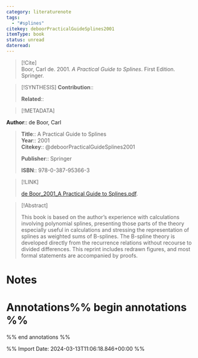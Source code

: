 ```yaml
---
category: literaturenote
tags:
  - "#splines"
citekey: deboorPracticalGuideSplines2001
itemType: book
status: unread
dateread:
---
```


> [!Cite]  
> Boor, Carl de. 2001. _A Practical Guide to Splines_. First Edition. Springer.

> [!SYNTHESIS] 
>**Contribution**::
>
>**Related**:: 
>

> [!METADATA]  
>
**Author**:: de Boor, Carl<br>
> **Title**:: A Practical Guide to Splines    
> **Year**:: 2001     
> **Citekey**:: @deboorPracticalGuideSplines2001    
>    
>    
>     
>    
>**Publisher**:: Springer    
>     
>    
>    
>**ISBN**:: 978-0-387-95366-3

> [!LINK] 
>
> [de Boor_2001_A Practical Guide to Splines.pdf](file:///Users/steven/Library/CloudStorage/GoogleDrive-steven.golovkine@ul.ie/My%20Drive/bibliography/Springer/2001/de%20Boor_2001_A%20Practical%20Guide%20to%20Splines.pdf).

>[!Abstract]
>
>This book is based on the author’s experience with calculations involving polynomial splines, presenting those parts of the theory especially useful in calculations and stressing the representation of splines as weighted sums of B-splines. The B-spline theory is developed directly from the recurrence relations without recourse to divided differences. This reprint includes redrawn figures, and most formal statements are accompanied by proofs.
>>


# Notes<br>
# Annotations%% begin annotations %%  
 
  
%% end annotations %%

%% Import Date: 2024-03-13T11:06:18.846+00:00 %%
